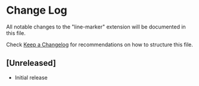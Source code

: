# Change Log

All notable changes to the "line-marker" extension will be documented in this file.

Check [Keep a Changelog](http://keepachangelog.com/) for recommendations on how to structure this file.

## [Unreleased]

- Initial release